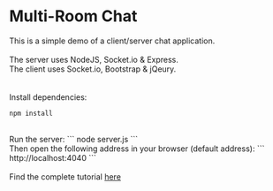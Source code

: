 Multi-Room Chat
=============
This is a simple demo of a client/server chat application.<br/>
<br/>
The server uses NodeJS, Socket.io & Express.<br/>
The client uses Socket.io, Bootstrap & jQeury.<br/>
<br/>
<br/>
Install dependencies:
```
npm install
```
<br/>
Run the server:
```
node server.js
```
<br/>
Then open the following address in your browser (default address):
```
http://localhost:4040
```
<br/>
<br/>
Find the complete tutorial <a href="http://tomerlevy1.wordpress.com/">here</a>
